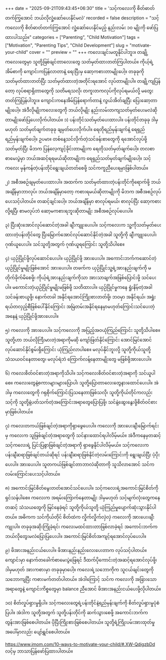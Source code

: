 +++
date = "2025-09-21T09:43:45+06:30"
title = 'သင့်ကလေးကို စိတ်ဓာတ်တက်ကြွအောင် ဘယ်လိုလှုံ့ဆော်ပေးနိုင်မလဲ'
recorded = false
description = "သင့်ကလေးကို စိတ်ဓာတ်တက်ကြွအောင် လှုံ့ဆော်ပေးနိုင်မည့် နည်းလမ်း ၁၀ မျိုးကို ဖော်ပြထားပါသည်။"
categories = ["Parenting", "Child Motivation"]
tags = ["Motivation", "Parenting Tips", "Child Development"]
slug = "motivate-your-child"
cover = ""
preview = ""
+++
ကလေးချင်းမတူနိုင်ပါဘူး။ တချို့ကလေးတွေမှာ သူတို့ဖြစ်ချင်တာလေးတွေ သတ်မှတ်ထားတတ်ကြပါတယ်။ ကိုယ့်ရဲ့ အိမ်စာကို ကျောင်းကပြန်လာတာနဲ့ ရေးပြီးမှ ဆော့ကစားတာမျိုးပေါ့။ တခုခုကို သတ်မှတ်ထားတတ်ပြီး သတ်မှတ်ထားတဲ့အတိုင်းရအောင် လုပ်တာမျိုးပါ။ တချို့ကျပြန်တော့ လုပ်စရာရှိတာတွေကို သတိမရသလို၊ တကူးတကလုပ်ကိုလုပ်ရမယ်လို့ မတွေးတတ်ကြပြန်ပါဘူး။ ကျောင်းကနေအိမ်ပြန်ရောက်တာနဲ့ လွယ်အိတ်ချပြီး ပြေးဆော့တာမျိုးပေါ့။ အဲဒီလိုမျိုးကလေးတွေကို ဘယ်လိုမျိုး နည်းလမ်းတကျသတ်မှတ်ပေးမလဲဆိုတာမျိုးဖော်ပြပေးလိုက်ပါတယ်။
၁) ပန်းတိုင်သတ်မှတ်ပေးထားပါ။
ပန်းတိုင်တခုခု ဒါမှမဟုတ် သတ်မှတ်ချက်တခုခု ချမှတ်ပေးလိုက်ပါ။ ရေတိုရည်မှန်းချက်နဲ့ ရေရှည်ရည်မှန်းချက်ပေါ့။ ဥပမာ။ တစ်နေ့သင်လိုက်တဲ့သင်ခန်းစာတွေကို ရအောင်လုပ်ဖို့သတ်မှတ်ပြီး မိဘက ပြန်လေ့ကျင့်ခိုင်းတာမျိုးက ရေတိုသတ်မှတ်ချက်ပေါ့။ တလစာ စာမေးပွဲမှာ ဘယ်အဆင့်ရရမယ်ဆိုတာမျိုးက ရေရှည်သတ်မှတ်ချက်မျိုးပေါ့။ သင့်ကလေး မှန်ကန်တဲ့ပန်းတိုင်ရွေးချယ်တတ်စေဖို့ သင်ကကူညီပေးရမှာဖြစ်ပါတယ်။

၂) အစီအစဉ်ချမှတ်ပေးထားပါ။
အထက်က သတ်မှတ်ထားတဲ့ပန်းတိုင်ကိုရောက်ဖို့ ဘယ်အချိန်မှာဘာလုပ်၊ ဘယ်အချိန်မှာတော့ ကစားရမယ်ဆိုတာမျိုးကို မိဘက အစီအစဉ်လုပ်ပေးသင့်ပါတယ်။ တဆင့်ချင်းပေါ့။ ဘယ်အချိန်မှာ စာလုပ်ရမယ်၊ စာလုပ်ပြီး ဆော့ကစားလို့ရပြီ၊ စာမလုပ်ဘဲ ဆော့မကစားရဘူးဆိုတာမျိုး အစီအစဉ်လုပ်ပေးပါ။

၃) ပြီးဆုံးအောင်လုပ်ဆောင်တဲ့အခါ ချီးကျူးပေးပါ။
သင့်ကလေးက သူ့ကိုသတ်မှတ်ပေးထားတဲ့ပန်းတိုင်တွေ ပြီးမြောက်အောင်လုပ်ဆောင်နိုင်တဲ့အခါ သူတို့ကို ချီးကျူးပေးပါ၊ ဂုဏ်ယူပေးပါ။ သင်သူတို့အတွက် ဂုဏ်ယူရကြောင်း သူတို့သိပါစေ။

၄) ယှဉ်ပြိုင်ဖို့လုပ်ဆောင်ပေးပါ။
ယှဉ်ပြိုင်ဖို့ အားပေးပါ။ အကောင်းဘက်ကဆောင်တဲ့ ယှဉ်ပြိုင်မှုမျိုးဖြစ်အောင် အားပေးပါ။ တဖက်က ယှဉ်ပြိုင်သူ့ရဲ့အားနည်းချက်ကို မတိုက်ခိုက်မိစေဖို့၊ ကိုယ့်ရဲ့အားနည်းချက်ကိုသာ အားသာချက်အဖြစ်ပြောင်းဖို့ သင်ပေးပါ။ မကောင်းတဲ့ယှဉ်ပြိုင်မှုမျိုးမဖြစ်ဖို့ သတိထားပါ။ ယှဉ်ပြိုင်မှုကနေ ရှုံးနိမ့်တဲ့အခါ သင်ခန်းစာယူဖို့၊ နောက်တခါ အနိုင်ရအောင်ကြိုးစားတတ်ဖို့၊ ဘဝမှာ အနိုင်ရယ်၊ အရှုံးရယ်တလှည့်စီဖြစ်ပေါ်နိုင်ကြောင်း အမြဲတမ်းအနိုင်ရနေမှာမဟုတ်ကြောင်းသင်ပေးတဲ့အနေနဲ့ ယှဉ်ပြိုင်ဖို့အားပေးပါ။

၅) ကလေးကို အားပေးပါ။
သင့်ကလေးကို အပြည့်အဝယုံကြည်ကြောင်း သူတို့သိပါစေ။ သူတို့ဟာ ဘယ်လိုကြီးမားတဲ့အရာကိုမဆို ကျော်ဖြတ်နိုင်ကြောင်း အောင်မြင်အောင်လုပ်ဆောင်နိုင်စွမ်းရှိကြောင်း ယုံကြည်လာပါစေ။ မလုပ်နိုင်ဘူးလို့ သူတို့ကိုယ်သူတို့ သံသယဝင်နေတာတွေ၊ မလုပ်ရဲဘဲ ကြောက်လန့်နေတာမျိုးတွေ မဖြစ်ဖို့အားပေးပါ။

၆) ကလေးစိတ်ဝင်စားတဲ့အရာကိုသိပါ။
သင့်ကလေးစိတ်ဝင်စားတဲ့အရာကို သင်ယူပါစေ။ ကလေးတွေနဲ့စကားများများပြောပါ၊ သူတို့ပြောတာလေးတွေနားထောင်ပေးပါ။ အဲဒါမှ ကလေးတွေကို ဂရုစိုက်ကြောင်းပြသနေတာဖြစ်သလို၊ သူတို့ကိုယ်တိုင်ကလည်း သင့်ကို သူတို့နဲ့ပတ်သက်တဲ့အကြောင်းအရာတွေပြောပြဖို့၊ သင်နဲ့ဆွေးနွေးဖို့စိတ်ဝင်စားမှာဖြစ်ပါတယ်။

၇) ကလေးတကယ်ဖြစ်ချင်တဲ့အရာကိုရှာဖွေပေးပါ။
ကလေးကို အားပေးချီးမြောက်ရင်းမှ ကလေးက သူဖြစ်ချင်တဲ့အရာတွေကို သင်နားထောင်ရပါလိမ့်မယ်။ အဲဒီကနေမှတဆင့် သင့်ကလေးရဲ့ ပြင်းပြစွာဖြစ်ချင်တဲ့အရာကို ရှာဖွေနိုင်ပါလိမ့်မယ်။ သင့်ကလေးက ပန်းချီဆရာဖြစ်ချင်တယ်ဆိုရင် ပန်းချီဆရာဖြစ်နိုင်တဲ့လမ်းကြောင်းကို ရွေးချယ်ပြီး ပံ့ပိုးပေးပါ။ အားပေးပါ။ သူတကယ်ဖြစ်ချင်တာဘာလဲဆိုတာကို သူသိလာအောင် သင်ကလမ်းကြောင်းပေးသင့်ပါတယ်။

၈) အကောင်းမြင်စိတ်မွေးတတ်အောင်သင်ပေးပါ။
သင့်ကလေးရဲ့အကောင်းမြင်စိတ်ကို ရှင်သန်ပါစေ။ ကလေးက အရမ်းကြောက်နေတာမျိုး ဒါမှမဟုတ် သင့်မျက်လုံးတွေကနေတဆင့် သံသယတွေကို မြင်နေခဲ့ရင် သူတို့ကိုယ်သူတို့ ယုံကြည်မှုပျောက်ဆုံးသွားနိုင်ပါတယ်။ အဓိကက သင်ကိုယ်တိုင် စိတ်ထဲက လှိုက်လှိုက်လှဲလှဲ ကလေးကို အားပေး၊ချီးကျုးပါ။ တခုခုအဆိုးကြုံခဲ့ရင်၊ ကလေးမထင်ထားတာဖြစ်လာခဲ့ရင် အကောင်းဘက်က ဘယ်လိုတွေးမလဲပြောပြပေးပါ။ အကောင်းမြင်စိတ်အကျင့်ရအောင်လုပ်ပေးပါ။

၉) ဖိအားအနည်းငယ်ပေးပါ။
ဖိအားနည်းနည်းလေးပေးတာက လုပ်သင့်ပါတယ်။ ကျောင်းမှာ နောက်တခေါက်စာမေးပွဲဖြေရင် ဒီထက်ပိုကောင်းတဲ့အဆင့်ရအောင်လုပ်ဖို့၊ ဒါမှမဟုတ် အားကစားမှာ တခုခုမှာပေါ့။ ကလေးရဲ့သဘောကိုက သူငယ်ချင်းတွေကို သဘောကျပြီး ကစားမက်တတ်ပါတယ်။ အဲဒါကြောင့် သင်က ကလေးကို အခြားသောအရာတွေနဲ့ ကျောင်းကိစ္စတွေမှာ balance ညီအောင် ဖိအားအနည်းငယ်ပေးဖို့လိုပါတယ်။

၁၀) စိတ်လှုပ်ရှားမှုရှိပါ။
သင့်ကလေးတွေရဲ့ပန်းတိုင်နဲ့ရည်မှန်းချက်ကို စိတ်လှုပ်ရှားမှုပုံစံပြပါ။ အဲဒါက သူတို့အတွက် သူတို့ပန်းတိုင်ကို ဆက်သွားစေဖို့ အကောင်းဘက်က တွန်းအားဖြစ်စေပါတယ်။ ပိုပြီးကြိုးစားဖြစ်စေပါတယ်။ သူတို့ရဲ့ကြိုးပမ်းအားထုတ်မှုအပေါ်မှာလည်း ပျော်ရွှင်စေပါတယ်။

https://www.imom.com/10-ways-to-motivate-your-child/#.XW-QdigzbDd လင့်မှ ဘာသာပြန်ဖော်ပြထားပါတယ်။ 